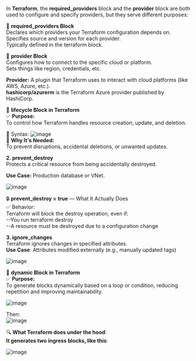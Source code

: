 In **Terraform**, the **required_providers** block and the **provider** block are both used to configure and specify providers,
but they serve different purposes: <br/>

🔹 **required_providers Block** <br/>
Declares which providers your Terraform configuration depends on. <br/>
Specifies source and version for each provider. <br/>
Typically defined in the terraform block. <br/>

🔹 **provider Block** <br/>
Configures how to connect to the specific cloud or platform. <br/>
Sets things like region, credentials, etc. <br/>

**Provider:** A plugin that Terraform uses to interact with cloud platforms (like AWS, Azure, etc.). <br/>
**hashicorp/azurerm** is the Terraform Azure provider published by HashiCorp. <br/>

🔁 **lifecycle Block in Terraform** <br/>
✅ **Purpose:** <br/>
To control how Terraform handles resource creation, update, and deletion. <br/>

🔧 Syntax: 
![image](https://github.com/user-attachments/assets/8faf0c33-d130-4314-acc6-2a6b1fe35382) <br/>
🎯 **Why It's Needed:** <br/>
To prevent disruptions, accidental deletions, or unwanted updates. <br/>

**2. prevent_destroy**  <br/>
Protects a critical resource from being accidentally destroyed. <br/>

**Use Case:** Production database or VNet. <br/>

![image](https://github.com/user-attachments/assets/0427b9e5-0adf-4382-910b-ac42686d0a7a) <br/>

🔒 **prevent_destroy = true** — What It Actually Does <br/>
✅ Behavior: <br/>
Terraform will block the destroy operation, even if: <br/>
  --You run terraform destroy <br/>
  --A resource must be destroyed due to a configuration change <br/>

**3. ignore_changes** <br/>
Terraform ignores changes in specified attributes. <br/>
**Use Case**: Attributes modified externally (e.g., manually updated tags)  <br/>

![image](https://github.com/user-attachments/assets/ff46dcf5-1df7-4412-8dec-43f33061abea) <br/>

🔄 **dynamic Block in Terraform** <br/>
✅ **Purpose:** <br/>
To generate blocks dynamically based on a loop or condition, reducing repetition and improving maintainability. <br/>

![image](https://github.com/user-attachments/assets/6eabceaf-2005-45ec-b6eb-e5ab2df6dadf)  <br/>

Then: <br/>
![image](https://github.com/user-attachments/assets/5e58d6ad-f684-4932-96a6-851253d968e3) <br/>

🔍 **What Terraform does under the hood**: <br/>
**It generates two ingress blocks, like this**: <br/>

![image](https://github.com/user-attachments/assets/df3774ee-9a49-455f-ad0b-c84d804afac1)








